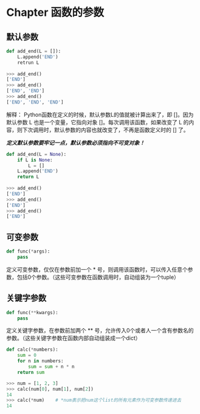 # Chapter 函数的参数

## 默认参数

```Python
def add_end(L = []):
    L.append('END')
    retrun L
  
>>> add_end()
['END']
>>> add_end()
['END', 'END']
>>> add_end()
['END', 'END', 'END']
```

解释：
Python函数在定义的时候，默认参数L的值就被计算出来了，即 []。因为默认参数 L 也是一个变量，它指向对象 []。每次调用该函数，如果改变了 L 的内容，则下次调用时，默认参数的内容也就改变了，不再是函数定义时的 [] 了。

***定义默认参数要牢记一点，默认参数必须指向不可变对象！***

```Python
def add_end(L = None):
    if L is None:
        L = []
    L.append('END')
    return L
    
>>> add_end()
['END']
>>> add_end()
['END']
>>> add_end()
['END']
```


## 可变参数

```Python
def func(*args):
    pass
````
定义可变参数，仅仅在参数前加一个 * 号，则调用该函数时，可以传入任意个参数，包括0个参数。（这些可变参数在函数调用时，自动组装为一个tuple）


## 关键字参数

```Python
def func(**kwargs):
    pass
```
定义关键字参数，在参数前加两个 ** 号，允许传入0个或者人一个含有参数名的参数。（这些关键字参数在函数内部自动组装成一个dict）

```Python
def calc(*numbers):
    sum = 0
    for n in numbers:
        sum = sum + n * n
    return sum

>>> num = [1, 2, 3]
>>> calc(num[0], num[1], num[2])
14
>>> calc(*num)    # *num表示把num这个list的所有元素作为可变参数传递进去
14
